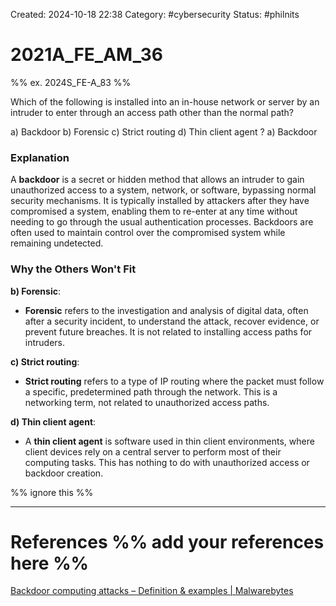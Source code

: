 Created: 2024-10-18 22:38
Category: #cybersecurity
Status: #philnits



# 2021A_FE_AM_36
%% ex. 2024S_FE-A_83 %%

Which of the following is installed into an in-house network or server by an intruder to enter through an access path other than the normal path?

a) Backdoor
b) Forensic
c) Strict routing
d) Thin client agent
?
a) Backdoor
### Explanation

A **backdoor** is a secret or hidden method that allows an intruder to gain unauthorized access to a system, network, or software, bypassing normal security mechanisms. It is typically installed by attackers after they have compromised a system, enabling them to re-enter at any time without needing to go through the usual authentication processes. Backdoors are often used to maintain control over the compromised system while remaining undetected.
### Why the Others Won't Fit

**b) Forensic**:

- **Forensic** refers to the investigation and analysis of digital data, often after a security incident, to understand the attack, recover evidence, or prevent future breaches. It is not related to installing access paths for intruders.

**c) Strict routing**:

- **Strict routing** refers to a type of IP routing where the packet must follow a specific, predetermined path through the network. This is a networking term, not related to unauthorized access paths.

**d) Thin client agent**:

- A **thin client agent** is software used in thin client environments, where client devices rely on a central server to perform most of their computing tasks. This has nothing to do with unauthorized access or backdoor creation.





%% ignore this %%
<!--SR:!2025-03-10,15,290-->
---









# References %% add your references here %%
[Backdoor computing attacks – Definition & examples | Malwarebytes](https://www.malwarebytes.com/backdoor#:~:text=%E2%80%9CA%20backdoor%20refers%20to%20any,network%2C%20or%20software%20application.%E2%80%9D)